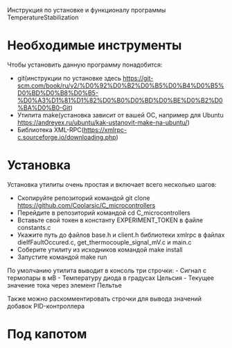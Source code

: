 Инструкция по установке и функционалу программы TemperatureStabilization
# Необходимые инструменты
Чтобы установить данную программу понадобится:
- git(инструкции по установке здесь https://git-scm.com/book/ru/v2/%D0%92%D0%B2%D0%B5%D0%B4%D0%B5%D0%BD%D0%B8%D0%B5-%D0%A3%D1%81%D1%82%D0%B0%D0%BD%D0%BE%D0%B2%D0%BA%D0%B0-Git)
- Утилита make(установка зависит от вашей ОС, например для Ubuntu https://andreyex.ru/ubuntu/kak-ustanovit-make-na-ubuntu/)
- Библиотека XML-RPC(https://xmlrpc-c.sourceforge.io/downloading.php)
# Установка
Установка утилиты очень простая и включает всего несколько шагов:
- Скопируйте репозиторий командой git clone https://github.com/Coolarsic/C_microcontrollers
- Перейдите в репозиторий командой cd C_microcontrollers
- Вставьте свой токен в константу EXPERIMENT_TOKEN в файле constants.c
- Укажите путь до файлов base.h и client.h библиотеки xmlrpc в файлах dieIfFaultOccured.c, get_thermocouple_signal_mV.c и main.c
- Соберите утилиту из исходников командой make install
- Запустите командой make run 

По умолчанию утилита выводит в консоль три строчки:
    - Сигнал с термопары в мВ
    - Температуру диода в градусах Цельсия
    - Текущее значение тока через элемент Пельтье

Также можно раскомментировать строчки для вывода значений добавок PID-контроллера
# Под капотом



